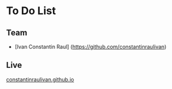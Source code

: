 # To Do List

## Team

- [Ivan Constantin Raul] (https://github.com/constantinraulivan)

## Live

[constantinraulivan.github.io](https://github.com/constantinraulivan/to-do-list)
